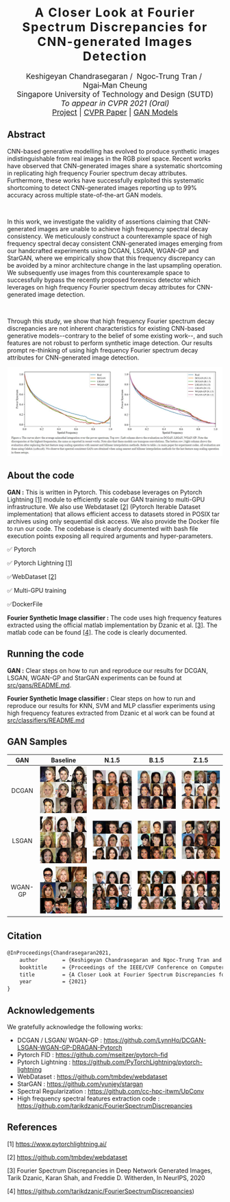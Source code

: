 <h1 align='center' style="text-align:center; font-weight:bold; font-size:2.0em;letter-spacing:2.0px;">
                A Closer Look at Fourier Spectrum Discrepancies for</br>CNN-generated Images Detection</h1>
<p align='center' style="text-align:center;font-size:1.25em;">
    Keshigeyan&nbsp;Chandrasegaran&nbsp;/&nbsp;
    Ngoc&#8209;Trung&nbsp;Tran&nbsp;/&nbsp;
    Ngai&#8209;Man&nbsp;Cheung</br>
Singapore University of Technology and Design (SUTD)<br/>
<em>To appear in CVPR&nbsp;2021&nbsp;(Oral)</br></em>
<a href="https://keshik6.github.io/Fourier-Discrepancies-CNN-Detection/" title="Project" target="_blank" rel="nofollow">Project</a> |
<a href="https://arxiv.org/abs/2103.17195" title="CVPR Paper" target="_blank" rel="nofollow">CVPR Paper</a> |
<a href="https://drive.google.com/drive/folders/123RpZhytXBrJQyHg_0f46W-Qv3t5Hwsl?usp=sharing" title="GAN Models" target="_blank" rel="nofollow">GAN Models</a>
</p>



## Abstract

CNN-based generative modelling has evolved to produce synthetic images indistinguishable from real images in the RGB pixel space. Recent works have observed that CNN-generated images share a systematic shortcoming in replicating high frequency Fourier spectrum decay attributes. Furthermore, these works have successfully exploited this systematic shortcoming to detect CNN-generated images reporting up to 99% accuracy across multiple state-of-the-art GAN models.

</br>

In this work, we investigate the validity of assertions claiming that CNN-generated images are unable to achieve high frequency spectral decay consistency. We meticulously construct a counterexample space of high frequency spectral decay consistent CNN-generated images emerging from our handcrafted experiments using DCGAN, LSGAN, WGAN-GP and StarGAN, where we empirically show that this frequency discrepancy can be avoided by a minor architecture change in the last upsampling operation. We subsequently use images from this counterexample space to successfully bypass the recently proposed forensics detector which leverages on high frequency Fourier spectrum decay attributes for CNN-generated image detection.

</br>

Through this study, we show that high frequency Fourier spectrum decay discrepancies are not inherent characteristics for existing CNN-based generative models--contrary to the belief of some existing work--, and such features are not robust to perform synthetic image detection. Our results prompt re-thinking of using high frequency Fourier spectrum decay attributes for CNN-generated image detection.



<img src="/assets/web.JPG" />



## About the code

**GAN  :** This is written in Pytorch. This codebase leverages on Pytorch Lightning [[1]](#1) module to efficiently scale our GAN training to multi-GPU infrastructure. We also use Webdataset [[2]](#2) (Pytorch Iterable Dataset implementation) that allows efficient access to datasets stored in POSIX tar archives using only sequential disk access. We also provide the Docker file to run our code. The codebase is clearly documented with bash file execution points exposing all required arguments and hyper-parameters.

:white_check_mark: Pytorch

:white_check_mark: Pytorch Lightning [[1]](#1)

:white_check_mark: ​WebDataset [[2]](#2)

:white_check_mark: ​Multi-GPU training

:white_check_mark: ​DockerFile



**Fourier Synthetic Image classifier :** The code uses high frequency features extracted using the official matlab implementation by Dzanic et al. [[3]](#3). The matlab code can be found [[4]](#4). The code is clearly documented.





## Running the code

**GAN :** Clear steps on how to run and reproduce our results for DCGAN, LSGAN, WGAN-GP and StarGAN experiments can be found at [src/gans/README.md](src/gans/README.md). 

**Fourier Synthetic Image classifier :** Clear steps on how to run and reproduce our results for KNN, SVM and MLP classfier experiments using high frequency features extracted from Dzanic et al work can be found at [src/classifiers/README.md](src/classifiers/README.md)





## GAN Samples

|   GAN   |                Baseline                 |                N.1.5                 |                B.1.5                 |                Z.1.5                 |
| :-----: | :-------------------------------------: | :----------------------------------: | :----------------------------------: | :----------------------------------: |
|  DCGAN  |  <img src="./assets/gan_BASELINE.png">  |  <img src="./assets/gan_N.1.5.png">  |  <img src="./assets/gan_B.1.5.png">  |  <img src="./assets/gan_Z.1.5.png">  |
|  LSGAN  | <img src="./assets/lsgan_BASELINE.png"> | <img src="./assets/lsgan_N.1.5.png"> | <img src="./assets/lsgan_B.1.5.png"> | <img src="./assets/lsgan_Z.1.5.png"> |
| WGAN-GP | <img src="./assets/wgan_BASELINE.png">  | <img src="./assets/wgan_N.1.5.png">  | <img src="./assets/wgan_B.1.5.png">  | <img src="./assets/wgan_Z.1.5.png">  |

###### 

## Citation

```markdown
@InProceedings{Chandrasegaran2021,
    author        = {Keshigeyan Chandrasegaran and Ngoc-Trung Tran and Ngai-Man Cheung},
    booktitle     = {Proceedings of the IEEE/CVF Conference on Computer Vision and Pattern Recognition (CVPR)},
    title         = {A Closer Look at Fourier Spectrum Discrepancies for CNN-generated Images Detection},
    year          = {2021}
}
```





## Acknowledgements

We gratefully acknowledge the following works:

- DCGAN / LSGAN/ WGAN-GP : https://github.com/LynnHo/DCGAN-LSGAN-WGAN-GP-DRAGAN-Pytorch
- Pytorch FID : https://github.com/mseitzer/pytorch-fid
- Pytorch Lightning : https://github.com/PyTorchLightning/pytorch-lightning
- WebDataset : https://github.com/tmbdev/webdataset
- StarGAN : https://github.com/yunjey/stargan
- Spectral Regularization : https://github.com/cc-hpc-itwm/UpConv
- High frequency spectral features extraction code : https://github.com/tarikdzanic/FourierSpectrumDiscrepancies





## References

<a id="1">[1]</a> https://www.pytorchlightning.ai/

<a id="2">[2]</a> https://github.com/tmbdev/webdataset

<a id="3">[3]</a> Fourier Spectrum Discrepancies in Deep Network Generated Images, Tarik Dzanic, Karan Shah, and Freddie D. Witherden, In NeurIPS, 2020

<a id="4">[4]</a> https://github.com/tarikdzanic/FourierSpectrumDiscrepancies)

